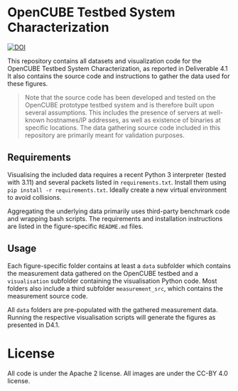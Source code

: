 # OpenCUBE Testbed System Characterization
[![DOI](https://zenodo.org/badge/740965899.svg)](https://doi.org/10.5281/zenodo.13941777)

This repository contains all datasets and visualization code for the OpenCUBE Testbed System Characterization, as reported in Deliverable 4.1
It also contains the source code and instructions to gather the data used for these figures.

> Note that the source code has been developed and tested on the OpenCUBE prototype testbed system and is therefore built upon several assumptions.
> This includes the presence of servers at well-known hostnames/IP addresses, as well as existence of binaries at specific locations.
> The data gathering source code included in this repository are primarily meant for validation purposes.

## Requirements

Visualising the included data requires a recent Python 3 interpreter (tested with 3.11) and several packets listed in `requirements.txt`.
Install them using `pip install -r requirements.txt`. Ideally create a new virtual environment to avoid collisions.

Aggregating the underlying data primarily uses third-party benchmark code and wrapping bash scripts. 
The requirements and installation instructions are listed in the figure-specific `README.md` files.

## Usage

Each figure-specific folder contains at least a `data` subfolder which contains the measurement data gathered on the OpenCUBE testbed
and a `visualisation` subfolder containing the visualisation Python code. 
Most folders also include a third subfolder `measurement_src`, which contains the measurement source code.

All `data` folders are pre-populated with the gathered measurement data. Running the respective visualisation scripts
will generate the figures as presented in D4.1.

# License

All code is under the Apache 2 license.
All images are under the CC-BY 4.0 license.
